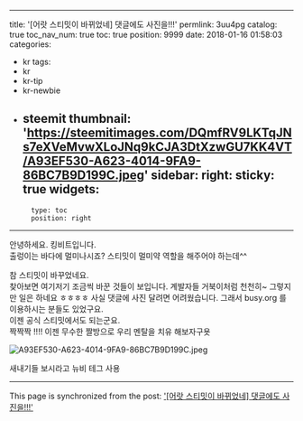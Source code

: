 
---
title: '[어랏 스티밋이 바뀌었네] 댓글에도 사진을!!!'
permlink: 3uu4pg
catalog: true
toc_nav_num: true
toc: true
position: 9999
date: 2018-01-16 01:58:03
categories:
- kr
tags:
- kr
- kr-tip
- kr-newbie
- steemit
thumbnail: 'https://steemitimages.com/DQmfRV9LKTqJNs7eXVeMvwXLoJNq9kCJA3DtXzwGU7KK4VT/A93EF530-A623-4014-9FA9-86BC7B9D199C.jpeg'
sidebar:
    right:
        sticky: true
widgets:
    -
        type: toc
        position: right
---


안녕하세요. 킹비트입니다.  
출렁이는 바다에 멀미나시죠?
스티밋이 멀미약 역할을 해주어야 하는데^^

참 스티밋이 바꾸었네요.  
찾아보면 여기저기 조금씩 바꾼 것들이 보입니다. 
계발자들 거북이처럼 천천히~ 
그렇지만 일은 하네요 ㅎㅎㅎㅎ
사실 댓글에 사진 달려면 어려웠습니다. 
그래서 busy.org 를 이용하시는 분들도 있었구요.  
이젠 공식 스티밋에서도 되는군요.  
짝짝짝 !!!!
이젠 무수한 짤방으로 우리 멘탈을 치유 해보자구욧

![A93EF530-A623-4014-9FA9-86BC7B9D199C.jpeg](https://steemitimages.com/DQmfRV9LKTqJNs7eXVeMvwXLoJNq9kCJA3DtXzwGU7KK4VT/A93EF530-A623-4014-9FA9-86BC7B9D199C.jpeg)

새내기들 보시라고 뉴비 테그 사용

- - -

This page is synchronized from the post: ['[어랏 스티밋이 바뀌었네] 댓글에도 사진을!!!'](https://steemit.com/@kingbit/3uu4pg)
